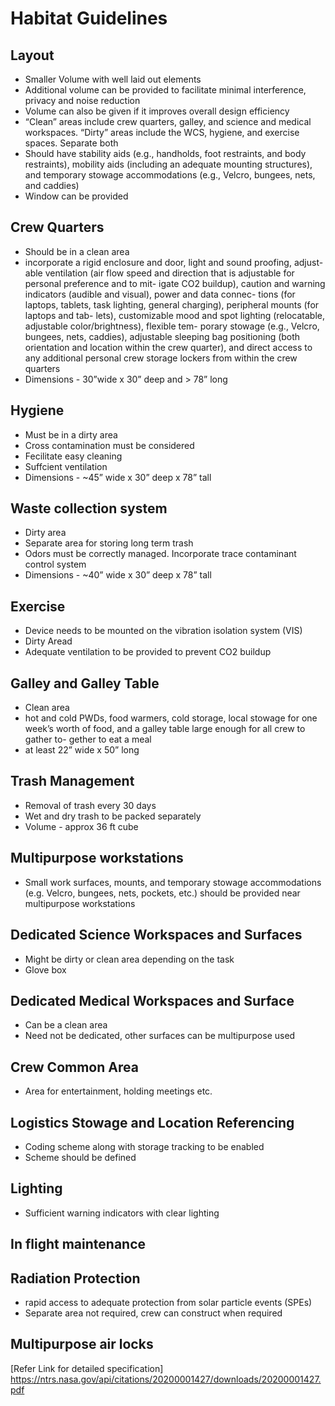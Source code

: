 # Habitat Guidelines

## Layout

- Smaller Volume with well laid out elements
- Additional volume can be provided to facilitate minimal interference, privacy and noise reduction
- Volume can also be given if it improves overall design efficiency
- “Clean” areas include crew quarters, galley, and science and medical workspaces. “Dirty” areas include the WCS, hygiene,
and exercise spaces. Separate both
- Should have stability aids (e.g., handholds, foot restraints,
and body restraints), mobility aids (including an adequate mounting structures), and temporary
stowage accommodations (e.g., Velcro, bungees, nets, and caddies)
- Window can be provided

## Crew Quarters

- Should be in a clean area
- incorporate a rigid enclosure and door, light and sound proofing, adjust-
able ventilation (air flow speed and direction that is adjustable for personal preference and to mit-
igate CO2 buildup), caution and warning indicators (audible and visual), power and data connec-
tions (for laptops, tablets, task lighting, general charging), peripheral mounts (for laptops and tab-
lets), customizable mood and spot lighting (relocatable, adjustable color/brightness), flexible tem-
porary stowage (e.g., Velcro, bungees, nets, caddies), adjustable sleeping bag positioning (both
orientation and location within the crew quarter), and direct access to any additional personal crew
storage lockers from within the crew quarters
- Dimensions - 30”wide x 30” deep and > 78” long

## Hygiene

- Must be in a dirty area
- Cross contamination must be considered
- Fecilitate easy cleaning
- Suffcient ventilation
- Dimensions - ~45” wide x 30” deep x 78” tall

## Waste collection system
- Dirty area
- Separate area for storing long term trash
- Odors must be correctly managed. Incorporate trace contaminant control system
- Dimensions -  ~40” wide x 30” deep x 78” tall

## Exercise

- Device needs to be mounted on the vibration isolation system (VIS)
- Dirty Aread
- Adequate ventilation to be provided to prevent CO2 buildup

## Galley and Galley Table

- Clean area
- hot and cold PWDs, food warmers, cold storage, local
stowage for one week’s worth of food, and a galley table large enough for all crew to gather to-
gether to eat a meal
- at least 22” wide x 50” long


## Trash Management

- Removal of trash every 30 days
- Wet and dry trash to be packed separately
- Volume - approx 36 ft cube

## Multipurpose workstations

- Small work surfaces, mounts, and temporary stowage accommodations (e.g. Velcro, bungees, nets,
pockets, etc.) should be provided near multipurpose workstations

## Dedicated Science Workspaces and Surfaces

- Might be dirty or clean area depending on the task
- Glove box

## Dedicated Medical Workspaces and Surface

- Can be a clean area
- Need not be dedicated, other surfaces can be multipurpose used

## Crew Common Area

- Area for entertainment, holding meetings etc.

## Logistics Stowage and Location Referencing

- Coding scheme along with storage tracking to be enabled
- Scheme should be defined

## Lighting

- Sufficient warning indicators with clear lighting 

## In flight maintenance

## Radiation Protection

- rapid access to adequate protection from solar particle events (SPEs)
- Separate area not required, crew can construct when required

## Multipurpose air locks



[Refer Link for detailed specification] https://ntrs.nasa.gov/api/citations/20200001427/downloads/20200001427.pdf